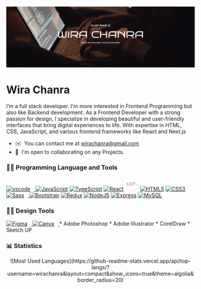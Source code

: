 <!-- Banner -->
![Cover](https://github.com/wirachanra/wirachanra/blob/main/coverwira.jpg)

<!-- Name -->
Wira Chanra
==============================
<!-- Description -->
I’m a full stack developer. I'm more interested in Frontend Programming but also like Backend development. As a Frontend Developer with a strong passion for design, I specialize in developing beautiful and user-friendly interfaces that bring digital experiences to life. With expertise in HTML, CSS, JavaScript, and various frontend frameworks like React and Next.js

* ✉️  You can contact me at [wirachanra@gmail.com](mailto:wirachanra@gmail.com)
* 🤝  I'm open to collaborating on any Projects.

<!-- Skill or Tools -->
### 👨‍💻 Programming Language and Tools 
<p align="left">
<a href="https://code.visualstudio.com/" target="_blank" rel="noreferrer">
<img  alt="vscode" width="36" height="36" style="padding-right:10px;"src="https://cdn.jsdelivr.net/gh/devicons/devicon/icons/vscode/vscode-original.svg"/>
</a>
<a href="https://developer.mozilla.org/en-US/docs/Web/JavaScript" target="_blank" rel="noreferrer"><img src="https://raw.githubusercontent.com/danielcranney/readme-generator/main/public/icons/skills/javascript-colored.svg" width="36" height="36" alt="JavaScript" /></a>
<a href="https://www.typescriptlang.org/" target="_blank" rel="noreferrer"><img src="https://raw.githubusercontent.com/danielcranney/readme-generator/main/public/icons/skills/typescript-colored.svg" width="36" height="36" alt="TypeScript" /></a>
<a href="https://reactjs.org/" target="_blank" rel="noreferrer"><img src="https://raw.githubusercontent.com/danielcranney/readme-generator/main/public/icons/skills/react-colored.svg" width="36" height="36" alt="React" /></a>
<a href="https://nextjs.org/" target="_blank" rel="noreferrer"><img src="https://github.com/wirachanra/wirachanra/blob/main/nextjs-boilerplate-logo.png" width="36" height="36" alt="React" /></a>
<a href="https://developer.mozilla.org/en-US/docs/Glossary/HTML5" target="_blank" rel="noreferrer"><img src="https://raw.githubusercontent.com/danielcranney/readme-generator/main/public/icons/skills/html5-colored.svg" width="36" height="36" alt="HTML5" /></a>
<a href="https://www.w3.org/TR/CSS/#css" target="_blank" rel="noreferrer"><img src="https://raw.githubusercontent.com/danielcranney/readme-generator/main/public/icons/skills/css3-colored.svg" width="36" height="36" alt="CSS3" /></a>
<a href="https://sass-lang.com/" target="_blank" rel="noreferrer">
<img  alt="Sass"  width="36" height="36" style="padding-right:10px;" src="https://cdn.jsdelivr.net/gh/devicons/devicon/icons/sass/sass-original.svg"/>
</a>
<a href="https://getbootstrap.com/" target="_blank" rel="noreferrer"><img src="https://raw.githubusercontent.com/danielcranney/readme-generator/main/public/icons/skills/bootstrap-colored.svg" width="36" height="36" alt="Bootstrap" /></a>
<a href="https://redux.js.org/" target="_blank" rel="noreferrer"><img src="https://raw.githubusercontent.com/danielcranney/readme-generator/main/public/icons/skills/redux-colored.svg" width="36" height="36" alt="Redux" /></a>
<a href="https://nodejs.org/en/" target="_blank" rel="noreferrer"><img src="https://raw.githubusercontent.com/danielcranney/readme-generator/main/public/icons/skills/nodejs-colored.svg" width="36" height="36" alt="NodeJS" /></a>
<a href="https://expressjs.com/" target="_blank" rel="noreferrer"><img src="https://raw.githubusercontent.com/danielcranney/readme-generator/main/public/icons/skills/express-colored.svg" width="36" height="36" alt="Express" /></a>
<a href="https://www.mysql.com/" target="_blank" rel="noreferrer"><img src="https://raw.githubusercontent.com/danielcranney/readme-generator/main/public/icons/skills/mysql-colored.svg" width="36" height="36" alt="MySQL" /></a>
</p>

<!-- Design Tools -->
### 👨‍💻 Design Tools  
<a href="https://www.figma.com/" target="_blank" rel="noreferrer">
<img  alt="Figma"  width="36" height="36" style="padding-right:10px;" src="https://cdn.jsdelivr.net/gh/devicons/devicon/icons/figma/figma-original.svg"/> 
</a>
<a href="https://www.canva.com/" target="_blank" rel="noreferrer">
<img  alt="Canva"  width="36" height="36" style="padding-right:10px;" src="https://cdn.jsdelivr.net/gh/devicons/devicon/icons/canva/canva-original.svg"/> 
</a>
* Adobe Photoshop
* Adobe Illustrator
* CorelDraw
* Sketch UP

<!-- Statics -->
### 📊 Statistics
<!-- compact programming languages layout -->
<div class="stats" align="center">
![Most Used Languages](https://github-readme-stats.vercel.app/api/top-langs/?username=wirachanra&layout=compact&show_icons=true&theme=algolia&border_radius=20)
</div>

